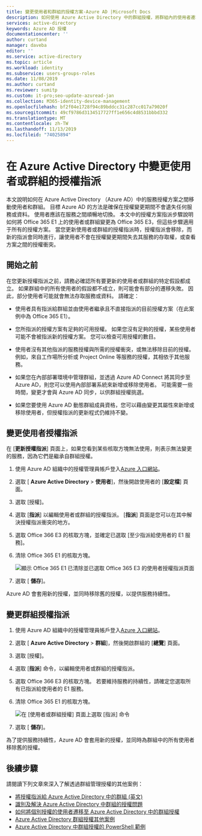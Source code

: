```yaml
---
title: 變更使用者和群組的授權方案-Azure AD |Microsoft Docs
description: 如何使用 Azure Active Directory 中的群組授權，將群組內的使用者遷移至不同的服務方案
services: active-directory
keywords: Azure AD 授權
documentationcenter: ''
author: curtand
manager: daveba
editor: ''
ms.service: active-directory
ms.topic: article
ms.workload: identity
ms.subservice: users-groups-roles
ms.date: 11/08/2019
ms.author: curtand
ms.reviewer: sumitp
ms.custom: it-pro;seo-update-azuread-jan
ms.collection: M365-identity-device-management
ms.openlocfilehash: bf2f04e1728f94c89bddcc31c287cc017a79020f
ms.sourcegitcommit: 49cf9786d3134517727ff1e656c4d8531bbbd332
ms.translationtype: MT
ms.contentlocale: zh-TW
ms.lasthandoff: 11/13/2019
ms.locfileid: "74025894"
---
```

# <a name="change-license-assignments-for-a-user-or-group-in-azure-active-directory"></a>在 Azure Active Directory 中變更使用者或群組的授權指派

本文說明如何在 Azure Active Directory （Azure AD）中的服務授權方案之間移動使用者和群組。 目標 Azure AD 的方法是確保在授權變更期間不會遺失任何服務或資料。 使用者應該在服務之間順暢地切換。 本文中的授權方案指派步驟說明如何將 Office 365 E1 上的使用者或群組變更為 Office 365 E3，但這些步驟適用于所有的授權方案。 當您更新使用者或群組的授權指派時，授權指派會移除，而新的指派會同時進行，讓使用者不會在授權變更期間失去其服務的存取權，或查看方案之間的授權衝突。

## <a name="before-you-begin"></a>開始之前

在您更新授權指派之前，請務必確認所有要更新的使用者或群組的特定假設都成立。 如果群組中的所有使用者的假設都不成立，則可能會有部分的遷移失敗。 因此，部分使用者可能就會無法存取服務或資料。 請確定：

- 使用者具有指派給群組並由使用者繼承且不直接指派的目前授權方案（在此案例中為 Office 365 E1）。

- 您所指派的授權方案有足夠的可用授權。 如果您沒有足夠的授權，某些使用者可能不會被指派新的授權方案。 您可以檢查可用授權的數目。

- 使用者沒有其他指派的服務授權與所需的授權衝突，或無法移除目前的授權。 例如，來自工作場所分析或 Project Online 等服務的授權，其相依于其他服務。

- 如果您在內部部署環境中管理群組，並透過 Azure AD Connect 將其同步至 Azure AD，則您可以使用內部部署系統來新增或移除使用者。 可能需要一些時間，變更才會與 Azure AD 同步，以供群組授權挑選。

- 如果您要使用 Azure AD 動態群組成員資格，您可以藉由變更其屬性來新增或移除使用者，但授權指派的更新程式仍維持不變。

## <a name="change-user-license-assignments"></a>變更使用者授權指派

在 [**更新授權指派**] 頁面上，如果您看到某些核取方塊無法使用，則表示無法變更的服務，因為它們是繼承自群組授權。

1. 使用 Azure AD 組織中的授權管理員帳戶登入[Azure 入口網站](https://portal.azure.com/)。
1. 選取 [ **Azure Active Directory** > **使用者**]，然後開啟使用者的 [**設定檔**] 頁面。
1. 選取 [授權]。
1. 選取 [**指派**] 以編輯使用者或群組的授權指派。 [**指派**] 頁面是您可以在其中解決授權指派衝突的地方。
1. 選取 Office 366 E3 的核取方塊，並確定已選取 [至少指派給使用者的 E1 服務]。
1. 清除 Office 365 E1 的核取方塊。

    ![顯示 Office 365 E1 已清除並已選取 Office 365 E3 的使用者授權指派頁面](media/licensing-groups-change-licenses/update-user-license-assignments.png)

1. 選取 [ **儲存**]。

Azure AD 會套用新的授權，並同時移除舊的授權，以提供服務持續性。

## <a name="change-group-license-assignments"></a>變更群組授權指派

1. 使用 Azure AD 組織中的授權管理員帳戶登入[Azure 入口網站](https://portal.azure.com/)。
1. 選取 [ **Azure Active Directory** > **群組**]，然後開啟群組的 [**總覽**] 頁面。
1. 選取 [授權]。
1. 選取 [**指派**] 命令，以編輯使用者或群組的授權指派。
1. 選取 Office 366 E3 的核取方塊。 若要維持服務的持續性，請確定您選取所有已指派給使用者的 E1 服務。
1. 清除 Office 365 E1 的核取方塊。

    ![在 [使用者或群組授權] 頁面上選取 [指派] 命令](media/licensing-groups-change-licenses/update-group-license-assignments.png)

1. 選取 [ **儲存**]。

為了提供服務持續性，Azure AD 會套用新的授權，並同時為群組中的所有使用者移除舊的授權。

## <a name="next-steps"></a>後續步驟

請閱讀下列文章來深入了解透過群組管理授權的其他案例：

- [將授權指派給 Azure Active Directory 中的群組 (英文)](../users-groups-roles/licensing-groups-assign.md)
- [識別及解決 Azure Active Directory 中群組的授權問題](../users-groups-roles/licensing-groups-resolve-problems.md)
- [如何將個別授權的使用者遷移至 Azure Active Directory 中的群組授權](../users-groups-roles/licensing-groups-migrate-users.md)
- [Azure Active Directory 群組授權其他案例](../users-groups-roles/licensing-group-advanced.md)
- [Azure Active Directory 中群組授權的 PowerShell 範例](../users-groups-roles/licensing-ps-examples.md)
